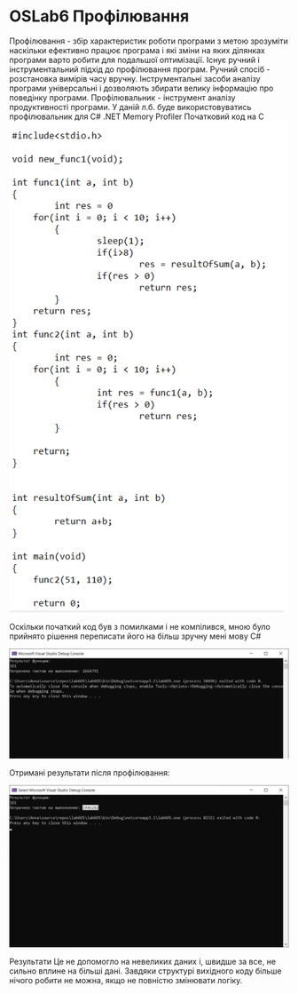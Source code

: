 # OSLab6 Профілювання 
Профілювання - збір характеристик роботи програми з метою зрозуміти наскільки ефективно працює програма і які зміни на яких ділянках програми варто робити для подальшої оптимізації.
Існує ручний і інструментальний підхід до профілювання програм.
Ручний спосіб - розстановка вимірів часу вручну.
Інструментальні засоби аналізу програми універсальні і дозволяють збирати велику інформацію про поведінку програми. 
Профілювальник - інструмент аналізу продуктивності програми. У даній л.б. буде використовуватись профілювальник для С# .NET Memory Profiler
Початковий код на С 
![code1](img/1.png)

Оскільки початкий код був з помилками і не компілився, мною було прийнято рішення переписати його на більш зручну мені мову С#

![code2](img/2.png)

Отримані результати після профілювання:

![code3](img/3.png)

Результати
Це не допомогло на невеликих даних і, швидше за все, не сильно вплине на більші дані. Завдяки структурі вихідного коду більше нічого робити не можна, якщо не повністю змінювати логіку.
